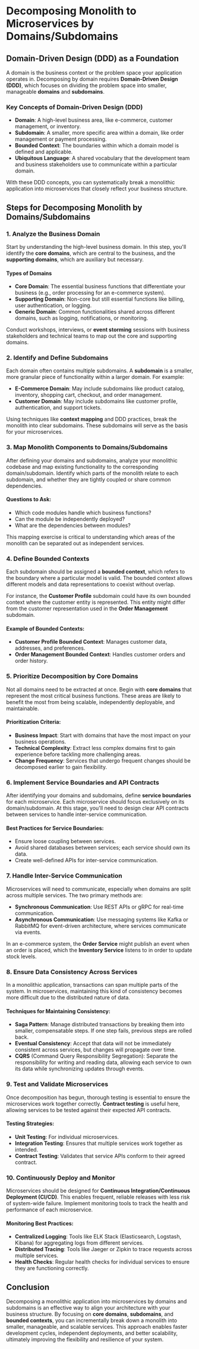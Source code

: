 # Decomposing Monolith to Microservices by Domains/Subdomains

## Domain-Driven Design (DDD) as a Foundation

A domain is the business context or the problem space your application operates in. Decomposing by domain requires **Domain-Driven Design (DDD)**, which focuses on dividing the problem space into smaller, manageable **domains** and **subdomains**.

### Key Concepts of Domain-Driven Design (DDD)
- **Domain**: A high-level business area, like e-commerce, customer management, or inventory.
- **Subdomain**: A smaller, more specific area within a domain, like order management or payment processing.
- **Bounded Context**: The boundaries within which a domain model is defined and applicable.
- **Ubiquitous Language**: A shared vocabulary that the development team and business stakeholders use to communicate within a particular domain.

With these DDD concepts, you can systematically break a monolithic application into microservices that closely reflect your business structure.

## Steps for Decomposing Monolith by Domains/Subdomains

### 1. Analyze the Business Domain
Start by understanding the high-level business domain. In this step, you'll identify the **core domains**, which are central to the business, and the **supporting domains**, which are auxiliary but necessary.

#### Types of Domains
- **Core Domain**: The essential business functions that differentiate your business (e.g., order processing for an e-commerce system).
- **Supporting Domain**: Non-core but still essential functions like billing, user authentication, or logging.
- **Generic Domain**: Common functionalities shared across different domains, such as logging, notifications, or monitoring.

Conduct workshops, interviews, or **event storming** sessions with business stakeholders and technical teams to map out the core and supporting domains.

### 2. Identify and Define Subdomains
Each domain often contains multiple subdomains. A **subdomain** is a smaller, more granular piece of functionality within a larger domain. For example:
- **E-Commerce Domain**: May include subdomains like product catalog, inventory, shopping cart, checkout, and order management.
- **Customer Domain**: May include subdomains like customer profile, authentication, and support tickets.

Using techniques like **context mapping** and DDD practices, break the monolith into clear subdomains. These subdomains will serve as the basis for your microservices.

### 3. Map Monolith Components to Domains/Subdomains
After defining your domains and subdomains, analyze your monolithic codebase and map existing functionality to the corresponding domain/subdomain. Identify which parts of the monolith relate to each subdomain, and whether they are tightly coupled or share common dependencies.

#### Questions to Ask:
- Which code modules handle which business functions?
- Can the module be independently deployed?
- What are the dependencies between modules?

This mapping exercise is critical to understanding which areas of the monolith can be separated out as independent services.

### 4. Define Bounded Contexts
Each subdomain should be assigned a **bounded context**, which refers to the boundary where a particular model is valid. The bounded context allows different models and data representations to coexist without overlap.

For instance, the **Customer Profile** subdomain could have its own bounded context where the customer entity is represented. This entity might differ from the customer representation used in the **Order Management** subdomain.

#### Example of Bounded Contexts:
- **Customer Profile Bounded Context**: Manages customer data, addresses, and preferences.
- **Order Management Bounded Context**: Handles customer orders and order history.

### 5. Prioritize Decomposition by Core Domains
Not all domains need to be extracted at once. Begin with **core domains** that represent the most critical business functions. These areas are likely to benefit the most from being scalable, independently deployable, and maintainable.

#### Prioritization Criteria:
- **Business Impact**: Start with domains that have the most impact on your business operations.
- **Technical Complexity**: Extract less complex domains first to gain experience before tackling more challenging areas.
- **Change Frequency**: Services that undergo frequent changes should be decomposed earlier to gain flexibility.

### 6. Implement Service Boundaries and API Contracts
After identifying your domains and subdomains, define **service boundaries** for each microservice. Each microservice should focus exclusively on its domain/subdomain. At this stage, you'll need to design clear API contracts between services to handle inter-service communication.

#### Best Practices for Service Boundaries:
- Ensure loose coupling between services.
- Avoid shared databases between services; each service should own its data.
- Create well-defined APIs for inter-service communication.

### 7. Handle Inter-Service Communication
Microservices will need to communicate, especially when domains are split across multiple services. The two primary methods are:
- **Synchronous Communication**: Use REST APIs or gRPC for real-time communication.
- **Asynchronous Communication**: Use messaging systems like Kafka or RabbitMQ for event-driven architecture, where services communicate via events.

In an e-commerce system, the **Order Service** might publish an event when an order is placed, which the **Inventory Service** listens to in order to update stock levels.

### 8. Ensure Data Consistency Across Services
In a monolithic application, transactions can span multiple parts of the system. In microservices, maintaining this kind of consistency becomes more difficult due to the distributed nature of data.

#### Techniques for Maintaining Consistency:
- **Saga Pattern**: Manage distributed transactions by breaking them into smaller, compensatable steps. If one step fails, previous steps are rolled back.
- **Eventual Consistency**: Accept that data will not be immediately consistent across services, but changes will propagate over time.
- **CQRS** (Command Query Responsibility Segregation): Separate the responsibility for writing and reading data, allowing each service to own its data while synchronizing updates through events.

### 9. Test and Validate Microservices
Once decomposition has begun, thorough testing is essential to ensure the microservices work together correctly. **Contract testing** is useful here, allowing services to be tested against their expected API contracts.

#### Testing Strategies:
- **Unit Testing**: For individual microservices.
- **Integration Testing**: Ensures that multiple services work together as intended.
- **Contract Testing**: Validates that service APIs conform to their agreed contract.

### 10. Continuously Deploy and Monitor
Microservices should be designed for **Continuous Integration/Continuous Deployment (CI/CD)**. This enables frequent, reliable releases with less risk of system-wide failure. Implement monitoring tools to track the health and performance of each microservice.

#### Monitoring Best Practices:
- **Centralized Logging**: Tools like ELK Stack (Elasticsearch, Logstash, Kibana) for aggregating logs from different services.
- **Distributed Tracing**: Tools like Jaeger or Zipkin to trace requests across multiple services.
- **Health Checks**: Regular health checks for individual services to ensure they are functioning correctly.

## Conclusion

Decomposing a monolithic application into microservices by domains and subdomains is an effective way to align your architecture with your business structure. By focusing on **core domains**, **subdomains**, and **bounded contexts**, you can incrementally break down a monolith into smaller, manageable, and scalable services. This approach enables faster development cycles, independent deployments, and better scalability, ultimately improving the flexibility and resilience of your system.
